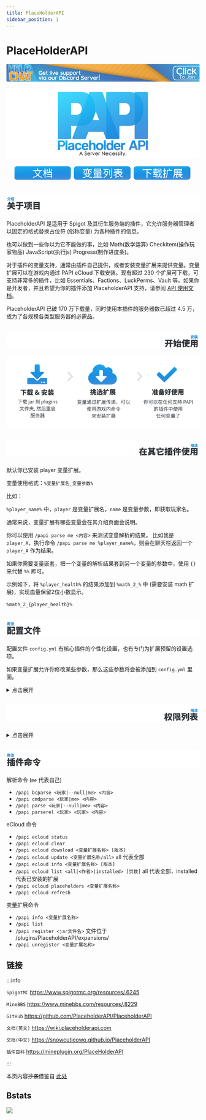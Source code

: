 ```yaml
---
title: PlaceHolderAPI
sidebar_position: 1
---
```


<!--markdownlint-disable line-length-->

# PlaceHolderAPI

![](_images/PlaceHolderAPI/1.png)

<div align="center">

![](_images/PlaceHolderAPI/2.png)

[![](_images/PlaceHolderAPI/3.png)](https://snowcutieowo.github.io/PlaceholderAPI)
[![](_images/PlaceHolderAPI/4.png)](https://snowcutieowo.github.io/PlaceholderAPI/user-guides.placeholder-list.html)
[![](_images/PlaceHolderAPI/5.png)](https://api.extendedclip.com/home)

</div>

## ![介绍](_images/PlaceHolderAPI/6.png)

PlaceholderAPI 是适用于 Spigot 及其衍生服务端的插件，它允许服务器管理者以固定的格式替换占位符 (俗称变量) 为各种插件的信息。

也可以做到一些你以为它不能做的事，比如 Math(数学运算) Checkitem(操作玩家物品) JavaScript(执行js) Progress(制作进度条)。

对于插件的变量支持，通常由插件自己提供，或者安装变量扩展来提供变量。变量扩展可以在游戏内通过 PAPI eCloud 下载安装。现有超过 230 个扩展可下载，可支持非常多的插件，比如 Essentials、Factions、LuckPerms、Vault 等。如果你是开发者，并且希望为你的插件添加 PlaceholderAPI 支持，请参阅 [API 使用文档](https://github.com/PlaceholderAPI/PlaceholderAPI/wiki/Hook-into-PlaceholderAPI)。

PlaceholderAPI 已破 170 万下载量，同时使用本插件的服务器数已超过 4.5 万，成为了各规模各类型服务器的必需品。

## ![安装](_images/PlaceHolderAPI/7.png)

![](_images/PlaceHolderAPI/8.png)

## ![在其他插件使用](_images/PlaceHolderAPI/9.png)

默认你已安装 player 变量扩展。

变量使用格式：`%变量扩展名_变量参数%`

比如：

`%player_name%` 中，`player` 是变量扩展名，`name` 是变量参数，即获取玩家名。

通常来说，变量扩展有哪些变量会在其介绍页面会说明。

你可以使用 `/papi parse me <内容>` 来测试变量解析的结果。
比如我是 `player_A`，执行命令 `/papi parse me %player_name%`，则会在聊天栏返回一个 `player_A` 作为结果。

如果你需要变量嵌套，把一个变量的解析结果套到另一个变量的参数中，使用 `{}` 来代替 `%%` 即可。

示例如下，将 `%player_health%` 的结果添加到 `%math_2_%` 中 (需要安装 math 扩展)，实现血量保留2位小数显示。

`%math_2_{player_health}%`

## ![配置文件](_images/PlaceHolderAPI/10.png)

配置文件 `config.yml` 有核心插件的个性化设置，也有专门为扩展预留的设置选项。

如果变量扩展允许你修改某些参数，那么这些参数将会被添加到 `config.yml` 里面。

<details>
  <summary>点击展开</summary>

```YAML
# PlaceholderAPI
# 版本: 2.11.4
# 作者: extended_clip
# 贡献者: https://github.com/PlaceholderAPI/PlaceholderAPI/graphs/contributors
# 问题反馈: https://github.com/PlaceholderAPI/PlaceholderAPI/issues
# 变量扩展中心: https://api.extendedclip.com/all/
# 文档: https://wiki.placeholderapi.com/
# Discord: https://helpch.at/discord
# 插件默认不提供任何变量.
# 请用这个命令下载变量: /papi ecloud
check_updates: true
cloud_enabled: true
cloud_sorting: "name"
cloud_allow_unverified_expansions: false
boolean:
  'true': 'yes'
  'false': 'no'
date_format: MM/dd/yy HH:mm:ss
debug: false
```

</details>

## ![权限列表](_images/PlaceHolderAPI/11.png)

<details>
  <summary>点击展开</summary>

```YAML
permissions:
  placeholderapi.*:
    description: "允许使用所有 PAPI 命令"
    children:
      placeholderapi.admin: true
      placeholderapi.ecloud.*: true
  placeholderapi.admin:
    description: "允许使用所有 PAPI 命令"
    children:
      placeholderapi.help: true
      placeholderapi.info: true
      placeholderapi.list: true
      placeholderapi.parse: true
      placeholderapi.reload: true
      placeholderapi.version: true
      placeholderapi.register: true
      placeholderapi.unregister: true
      placeholderapi.updatenotify: true
  placeholderapi.ecloud.*:
    description: "允许使用所有 PAPI eCloud 命令"
    children:
      placeholderapi.ecloud: true
      placeholderapi.ecloud.info: true
      placeholderapi.ecloud.list: true
      placeholderapi.ecloud.clear: true
      placeholderapi.ecloud.status: true
      placeholderapi.ecloud.update: true
      placeholderapi.ecloud.refresh: true
      placeholderapi.ecloud.download: true
      placeholderapi.ecloud.placeholders: true
  placeholderapi.help:
    default: "op"
    description: "允许查看 PAPI 帮助命令"
  placeholderapi.info:
    default: "op"
    description: "允许查看变量扩展信息"
  placeholderapi.list:
    default: "op"
    description: "允许查看活跃的变量扩展列表"
  placeholderapi.ecloud:
    default: "op"
    description: "允许使用 PAPI eCloud 功能"
  placeholderapi.parse:
    default: "op"
    description: "允许使用 /papi parse 命令"
  placeholderapi.reload:
    default: "op"
    description: "允许重载 PAPI 扩展以及配置文件"
  placeholderapi.version:
    default: "op"
    description: "允许查看当前安装的 PAPI 插件版本"
  placeholderapi.register:
    default: "op"
    description: "允许注册扩展"
  placeholderapi.unregister:
    default: "op"
    description: "允许卸载扩展"
  placeholderapi.updatenotify:
    default: "op"
    description: "当 PAPI 插件有更新时，接收更新信息"
  placeholderapi.ecloud.info:
    default: "op"
    description: "允许通过 eCloud 获取变量扩展信息"
  placeholderapi.ecloud.list:
    default: "op"
    description: "允许通过 eCloud 获取变量扩展列表"
  placeholderapi.ecloud.clear:
    default: "op"
    description: "允许清除 eCloud 本地缓存"
  placeholderapi.ecloud.status:
    default: "op"
    description: "允许查看 eCloud 状态"
  placeholderapi.ecloud.update:
    default: "op"
    description: "允许通过 eCloud 更新已注册的扩展"
  placeholderapi.ecloud.refresh:
    default: "op"
    description: "允许刷新 eCloud 本地缓存"
  placeholderapi.ecloud.download:
    default: "op"
    description: "允许从 eCloud 下载扩展"
  placeholderapi.ecloud.placeholders:
    default: "op"
    description: "允许查看 eCloud 扩展的变量列表"
```

</details>

## ![插件命令](_images/PlaceHolderAPI/12.png)

解析命令 (`me` 代表自己)

- `/papi bcparse <玩家|--null|me> <内容>`
- `/papi cmdparse <玩家|me> <内容>`
- `/papi parse <玩家|--null|me> <内容>`
- `/papi parserel <玩家> <玩家> <内容>`

eCloud 命令

- `/papi ecloud status`
- `/papi ecloud clear`
- `/papi ecloud download <变量扩展名称> [版本]`
- `/papi ecloud update <变量扩展名称/all>` all 代表全部
- `/papi ecloud info <变量扩展名称> [版本]`
- `/papi ecloud list <all|<作者>|installed> [页数]` all 代表全部，installed 代表已安装的扩展
- `/papi ecloud placeholders <变量扩展名称>`
- `/papi ecloud refresh`

变量扩展命令

- `/papi info <变量扩展名称>`
- `/papi list`
- `/papi register <jar文件名>` 文件位于 /plugins/PlaceholderAPI/expansions/
- `/papi unregister <变量扩展名称>`

## 链接

:::info

`SpigotMC` https://www.spigotmc.org/resources/.6245

`MineBBS` https://www.minebbs.com/resources/.8229

`GitHub` https://github.com/PlaceholderAPI/PlaceholderAPI

`文档(英文)` https://wiki.placeholderapi.com

`文档(中文)` https://snowcutieowo.github.io/PlaceholderAPI

`插件百科` https://mineplugin.org/PlaceHolderAPI

:::

本页内容~~抄袭~~借鉴自 [此处](https://www.minebbs.com/resources/.8229)

## Bstats

[![](https://bstats.org/signatures/bukkit/PlaceholderAPI.svg)](https://bstats.org/plugin/bukkit/PlaceholderAPI/438)
